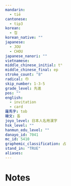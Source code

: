 ```yaml
---
mandarin:
  - tiē
cantonese:
  - tip3
korean:
  - 첩
korean_native: ""
japanese:
  - JOU
  - CHOU
japanese_nanori: ""
vietnamese:
middle_chinese_initial: tʰ
middle_chinese_final: ep
stroke_count: "8"
radical: 巾
skip_number: 1-3-5
grade_level: 先進
pos: ""
english:
  - invitation
  - card
羅馬字: tob
韓文: 톱
joyo_level: 日本人名用漢字
hsk_level: ""
hanmun_edu_level: ""
danayo_id: 7041
mc_id: 5410
graphemic_classification: 占
stand_in: "TRUE"
aliases:
---
```


# Notes

